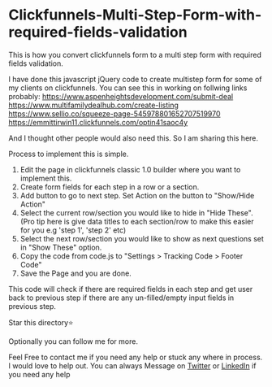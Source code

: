 # Clickfunnels-Multi-Step-Form-with-required-fields-validation
This is how you convert clickfunnels form to a multi step form with required fields validation.


I have done this javascript jQuery code to create multistep form for some of my clients on clickfunnels.
You can see this in working on follwing links probably:
https://www.aspenheightsdevelopment.com/submit-deal
https://www.multifamilydealhub.com/create-listing
https://www.sellio.co/squeeze-page-545978801652707519970
https://emmittirwin11.clickfunnels.com/optin41saoc4y

And I thought other people would also need this. So I am sharing this here.

Process to implement this is simple.

1. Edit the page in clickfunnels classic 1.0 builder where you want to implement this.
2. Create form fields for each step in a row or a section.
3. Add button to go to next step. Set Action on the button to "Show/Hide Action"
4. Select the current row/section you would like to hide in "Hide These". (Pro tip here is give data titles to each section/row to make this easier for you e.g 'step 1', 'step 2' etc)
5. Select the next row/section you would like to show as next questions set in "Show These" option.
6. Copy the code from code.js to "Settings > Tracking Code > Footer Code"
7. Save the Page and you are done.


This code will check if there are required fields in each step and get user back to previous step if there are any un-filled/empty input fields in previous step.

Star this directory:star:

Optionally you can follow me for more.

Feel Free to contact me if you need any help or stuck any where in process. I would love to help out.
You can always Message on [Twitter](https://twitter.com/MrUmairGujjar) or [LinkedIn](https://www.linkedin.com/in/umairgujjar/) if you need any help
